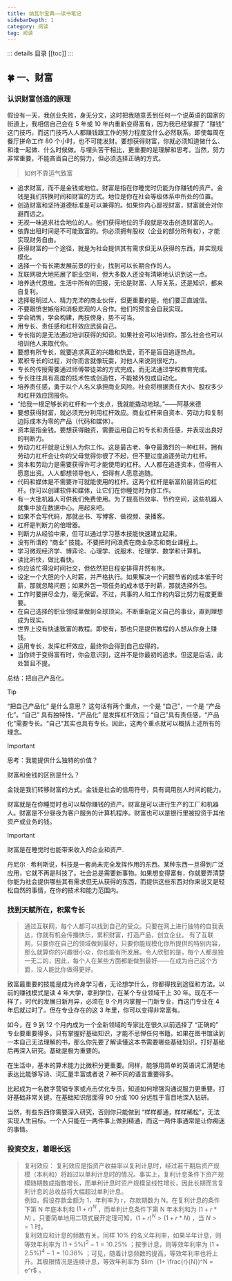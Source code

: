 ```yaml
---
title: 纳瓦尔宝典——读书笔记
sidebarDepth: 1
category: 阅读
tag: 阅读
---
```


::: details 目录
[[toc]]
:::


## 🍀 一、财富


### 认识财富创造的原理




假设有一天，我创业失败，身无分文，这时把我随意丢到任何一个说英语的国家的街道上，我相信自己会在 5 年或 10 年内重新变得富有，因为我已经掌握了 “赚钱” 这门技巧，而这门技巧人人都赚钱跟工作的努力程度没什么必然联系。即使每周在餐厅拼命工作 80 个小时，也不可能发财。要想获得财富，你就必须知道做什么、和谁一起做、什么时候做。与埋头苦干相比，更重要的是理解和思考。当然，努力非常重要，不能吝啬自己的努力，但必须选择正确的方式。


> 如何不靠运气致富


- 追求财富，而不是金钱或地位。财富是指在你睡觉时仍能为你赚钱的资产。金钱是我们转换时间和财富的方式。地位是你在社会等级体系中所处的位置。
- 创造财富和坚持道德标准是可以兼得的。如果你内心鄙视财富，财富就会对你避而远之。
- 无视一味追求社会地位的人。他们获得地位的手段就是攻击创造财富的人。
- 依靠出租时间是不可能致富的。你必须拥有股权（企业的部分所有权），才能实现财务自由。
- 获得财富的一个途径，就是为社会提供其有需求但无从获得的东西，并实现规模化。
- 选择一个有长期发展前景的行业，找到可以长期合作的人。
- 互联网极大地拓展了职业空间，但大多数人还没有清晰地认识到这一点。
- 培养迭代思维。生活中所有的回报，无论是财富、人际关系，还是知识，都来自复利。
- 选择聪明过人、精力充沛的商业伙伴，但更重要的是，他们要正直诚信。
- 不要跟愤世嫉俗和消极悲观的人合作。他们的预言会自我实现。
- 学会销售，学会构建，两技傍身，势不可当。
- 用专长、责任感和杠杆效应武装自己。
- 专长指的是无法通过培训获得的知识。如果社会可以培训你，那么社会也可以培训他人来取代你。
- 要想有所专长，就要追求真正的兴趣和热爱，而不是盲目追逐热点。
- 累积专长的过程，对你而言就像玩耍，对他人来说则很吃力。
- 专长的传授需要通过师傅带徒弟的方式完成，而无法通过学校教育完成。
- 专长往往具有高度的技术性或创造性，不能被外包或自动化。
- 培养责任感，勇于以个人名义承担商业风险。社会将根据责任大小、股权多少和杠杆效应回报你。
- “给我一根足够长的杠杆和一个支点，我就能撬动地球。”——阿基米德
- 要想获得财富，就必须充分利用杠杆效应。商业杠杆来自资本、劳动力和复制边际成本为零的产品（代码和媒体）。
- 资本是指金钱。要想获得融资，需要运用自己的专长和责任感，并表现出良好的判断力。
- 劳动力杠杆就是让别人为你工作。这是最古老、争夺最激烈的一种杠杆。拥有劳动力杠杆会让你的父母觉得你很了不起，但不要过度追逐劳动力杠杆。
- 资本和劳动力是需要获得许可才能使用的杠杆。人人都在追逐资本，但得有人愿意出资。人人都想领导他人，但得有人愿意追随。
- 代码和媒体是不需要许可就能使用的杠杆。这两个杠杆是新富阶层背后的杠杆。你可以创建软件和媒体，让它们在你睡觉时为你工作。
- 有一大批机器人可供我们免费使用。为了提高热效率、节约空间，这些机器人就集中放在数据中心。用起来吧。
- 如果不会写代码，那就出书、写博客、做视频、录播客。
- 杠杆是判断力的倍增器。
- 判断力从经验中来，但可以通过学习基本技能快速建立起来。
- 没有所谓的 “商业” 技能。不要把时间浪费在商业杂志和商业课程上。
- 学习微观经济学、博弈论、心理学、说服术、伦理学、数学和计算机。
- 读比听快，做比看快。
- 你应该忙得没时间社交，但依然把日程安排得井然有序。
- 设定一个大胆的个人时薪，并严格执行。如果解决一个问题节省的成本低于时薪，那就忽略问题；如果外包一项任务的成本低于时薪，那就选择外包。
- 工作时要拼尽全力，毫无保留。不过，共事的人和工作的内容比努力程度更重要。
- 在自己选择的职业领域里做到全球顶尖。不断重新定义自己的事业，直到理想成为现实。
- 世界上没有快速致富的教程。即使有，那也只是提供教程的人想从你身上赚钱。
- 运用专长，发挥杠杆效应，最终你会得到自己应得的。
- 当你终于变得富有时，你会意识到，这并不是你最初的追求。但这是后话，此处暂且不提。


总结：把自己产品化。

> [!tip]
> “把自己产品化” 是什么意思？
> 这句话有两个重点，一个是 “自己”，一个是 “产品化”。“自己” 具有独特性，“产品化” 是发挥杠杆效应；“自己”具有责任感，“产品化”需要专长。“自己”其实也具有专长。因此，这两个重点就可以概括上述所有的理念。


> [!important]
> 思考：我能提供什么独特的价值？

财富和金钱的区别是什么？

金钱是我们转移财富的方式。金钱是社会的信用符号，具有调用别人时间的能力。

财富就是在你睡觉时也可以帮你赚钱的资产。财富是可以进行生产的工厂和机器人。财富是不分昼夜为客户服务的计算机程序。财富也可以是银行里被投资于其他资产或业务的钱。

> [!important]
> 财富是在睡觉时也能带来收入的企业和资产.

丹尼尔 · 希利斯说，科技是一套尚未完全发挥作用的东西。某种东西一旦得到广泛应用，它就不再是科技了。社会总是需要新事物。如果想变得富有，你就要弄清楚你能为社会提供哪些其有需求但无从获得的东西，而提供这些东西对你来说又是轻松自然的事情，在你的技术和能力范围内。


### 找到天赋所在，积累专长

> 通过互联网，每个人都可以找到自己的受众。只要在网上进行独特的自我表达，你就有机会传播快乐，累积财富，打造产品，创立企业。
> 有了互联网，只要你在自己的领域做到最好，只要你能规模化你所提供的特别内容，那么就算你的兴趣很小众，你也能有所发展。令人欣慰的是，每个人都是独一无二的，因此，每个人在某些方面都能做到最好——在成为自己这个方面，没人能比你做得更好。


致富最重要的技能是成为终身学习者，无论想学什么，你都得找到途径和方法。以前的赚钱模式是读 4 年大学，拿到学位，在某个专业领域干上 30 年。现在不一样了，时代的发展日新月异，必须在 9 个月内掌握一门新专业，而这门专业在 4 年后就过时了。但在专业存在的这 3 年里，你可以变得非常富有。

如今，在 9 到 12 个月内成为一个全新领域的专家比在很久以前选择了 “正确的” 专业要重要得多。只有掌握好基础知识，才能不忌惮任何书籍。如果在图书馆读到一本自己无法理解的书，那么你先要了解读懂这本书需要哪些基础知识，打好基础后再深入研究。基础是极为重要的。

在生活中，基本的算术能力比微积分更重要。同样，能够用简单的英语词汇清楚地表达比能够写诗、词汇量丰富或者说 7 种不同的语言重要得多。

比起成为一名数字营销专家或点击优化专员，知道如何增强沟通说服力更重要。打好基础非常关键。在基础知识层面得 90 分或 100 分远胜于盲目地深入钻研。

当然，有些东西你需要深入研究，否则你只能做到 “样样都通，样样稀松”，无法实现人生目标。一个人只能在一两件事上做到精通，而这一两件事通常是让你痴迷的事情。


### 投资交友，着眼长远

> 复利效应：
> 复利效应是指资产收益率以复利计息时，经过若干期后资产规模（本利和）将超过以单利计息时的情况。事实上，复利计息条件下资产规模随期数成指数增长，而单利计息时资产规模呈线性增长，因此长期而言复利计息的总收益将大幅超过单利计息。  
> 例如，假设存款金额为 1，年利率为 r，存款期数为 N。在复利计息的条件下第 N 年底本利和 $(1+r)^N$ ，而单利计息条件下第 N 年本利和为 $(1+r*N)$ 。只要简单地用二项式展开定理可知，$(1+r)^N > (1+r*N)$ ，当 $N>=1$ 时。  
> 复利效应和计息的频数有关。同样 $10\%$ 的名义年利率，如果半年计息，则等效年利率为 
$(1 + 5\%)^2-1=10.25\%$ ；按季计息，则等效年利率为 $(1+2.5\%)^4-1 =10.38\%$ ；可见，随着计息频数的提高，等效年利率也将上升。其极限情况是连续计息，等效年利率为 $lim（1+ \frac{r}{N})^N = e^r$ 。







